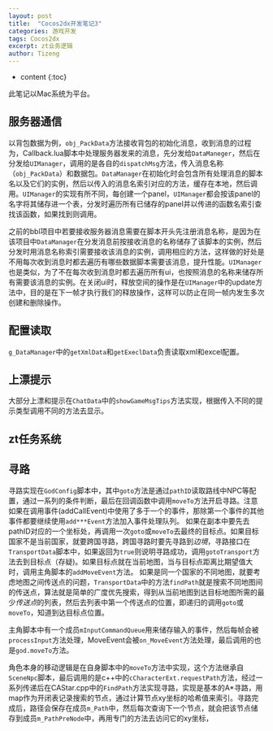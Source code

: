 ```yaml
---
layout: post
title:  "Cocos2dx开发笔记3"
categories: 游戏开发
tags: Cocos2dx
excerpt: zt业务逻辑
author: Tizeng
---
```


* content
{:toc}

此笔记以Mac系统为平台。

## 服务器通信

以背包数据为例，`obj_PackData`方法接收背包的初始化消息，收到消息的过程为，Callback.lua脚本中处理服务器发来的消息，先分发给`DataManeger`，然后在分发给`UIManager`，调用的是各自的`dispatchMsg`方法，传入消息名称（`obj_PackData`）和数据包。`DataManager`在初始化时会包含所有处理消息的脚本名以及它们的实例，然后以传入的消息名索引对应的方法，缓存在本地，然后调用。`UIManager`的实现有所不同，每创建一个panel，`UIManager`都会按该panel的名字将其储存进一个表，分发时遍历所有已储存的panel并以传进的函数名索引查找该函数，如果找到则调用。

之前的bbl项目中若要接收服务器消息需要在脚本开头先注册消息名称，是因为在该项目中`DataManager`在分发消息前按接收消息的名称储存了该脚本的实例，然后分发时用消息名称索引需要接收该消息的实例，调用相应的方法，这样做的好处是不用每次收到消息时都去遍历有哪些数据脚本需要该消息，提升性能。`UIManager`也是类似，为了不在每次收到消息时都去遍历所有ui，也按照消息的名称来储存所有需要该消息的实例。在关闭ui时，释放空间的操作是在`UIManager`中的update方法中，目的是在下一帧才执行我们的释放操作，这样可以防止在同一帧内发生多次创建和删除操作。

## 配置读取

`g_DataManager`中的`getXmlData`和`getExeclData`负责读取xml和excel配置。

## 上漂提示

大部分上漂和提示在`ChatData`中的`showGameMsgTips`方法实现，根据传入不同的提示类型调用不同的方法去显示。

## zt任务系统


## 寻路

寻路实现在`GodConfig`脚本中，其中`goto`方法是通过`pathID`读取路线中NPC等配置，通过一系列的条件判断，最后在回调函数中调用`moveTo`方法开启寻路。注意如果在调用事件(addCallEvent)中使用了多于一个的事件，那除第一个事件的其他事件都要继续使用`add***Event`方法加入事件处理队列。
如果在副本中要先去pathID对应的一个坐标处，再调用一次`goto`或`moveTo`去最终的目标点。如果目标国家不是当前国家，就要跨国寻路，跨国寻路时要先寻路到*边境*，寻路接口在`TransportData`脚本中，如果返回为`true`则说明寻路成功，调用`gotoTransport`方法去到目标点（存疑)。如果目标点就在当前地图，当与目标点距离比期望值大时，调用主角脚本的`addMoveEvent`方法。
如果是同一个国家的不同地图，就要考虑地图之间传送点的问题，`TransportData`中的方法`findPath`就是搜索不同地图间的传送点，算法就是简单的广度优先搜索，得到从当前地图到达目标地图所需的最少*传送点*的列表，然后去列表中第一个传送点的位置，即递归的调用`goto`或`moveTo`，知道到达目标点位置。

主角脚本中有一个成员`mInputCommandQueue`用来储存输入的事件，然后每帧会被`processInput`方法处理，MoveEvent会被`on_MoveEvent`方法处理，最后调用的也是`god.moveTo`方法。

角色本身的移动逻辑是在自身脚本中的`moveTo`方法中实现，这个方法继承自`SceneNpc`脚本，最后调用的是c++中的`cCharacterExt.requestPath`方法，经过一系列传递后在CAStar.cpp中的`FindPath`方法实现寻路，实现是基本的A*寻路，用map作为开闭表记录搜索的节点，通过计算节点xy坐标的哈希值来索引。寻路完成后，路径会保存在成员`m_Path`中，然后每次查询下一个节点，就会把该节点储存到成员`m_PathPreNode`中，再用专门的方法去访问它的xy坐标，
